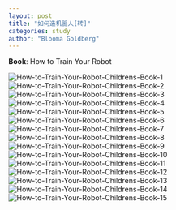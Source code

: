 ```yaml
---
layout: post
title: "如何造机器人[转]"
categories: study
author: "Blooma Goldberg"
---
```


**Book**: How to Train Your Robot

<!-- ![How-to-Train-Your-Robot-Childrens-Book-1.jpg](/images/How-to-Train-Your-Robot-Childrens-Book-1.jpg)
![How-to-Train-Your-Robot-Childrens-Book-2.jpg](/images/How-to-Train-Your-Robot-Childrens-Book-2.jpg)
![How-to-Train-Your-Robot-Childrens-Book-3.jpg](/images/How-to-Train-Your-Robot-Childrens-Book-3.jpg)
![How-to-Train-Your-Robot-Childrens-Book-4.jpg](/images/How-to-Train-Your-Robot-Childrens-Book-4.jpg)
![How-to-Train-Your-Robot-Childrens-Book-5.jpg](/images/How-to-Train-Your-Robot-Childrens-Book-5.jpg)
![How-to-Train-Your-Robot-Childrens-Book-6.jpg](/images/How-to-Train-Your-Robot-Childrens-Book-6.jpg)
![How-to-Train-Your-Robot-Childrens-Book-7.jpg](/images/How-to-Train-Your-Robot-Childrens-Book-7.jpg)
![How-to-Train-Your-Robot-Childrens-Book-8.jpg](/images/How-to-Train-Your-Robot-Childrens-Book-8.jpg)
![How-to-Train-Your-Robot-Childrens-Book-9.jpg](/images/How-to-Train-Your-Robot-Childrens-Book-9.jpg)
![How-to-Train-Your-Robot-Childrens-Book-10.jpg](/images/How-to-Train-Your-Robot-Childrens-Book-10.jpg)
![How-to-Train-Your-Robot-Childrens-Book-11.jpg](/images/How-to-Train-Your-Robot-Childrens-Book-11.jpg)
![How-to-Train-Your-Robot-Childrens-Book-12.jpg](/images/How-to-Train-Your-Robot-Childrens-Book-12.jpg)
![How-to-Train-Your-Robot-Childrens-Book-13.jpg](/images/How-to-Train-Your-Robot-Childrens-Book-13.jpg)
![How-to-Train-Your-Robot-Childrens-Book-14.jpg](/images/How-to-Train-Your-Robot-Childrens-Book-14.jpg)
![How-to-Train-Your-Robot-Childrens-Book-15.jpg](/images/How-to-Train-Your-Robot-Childrens-Book-15.jpg) -->

![How-to-Train-Your-Robot-Childrens-Book-1](https://tva4.sinaimg.cn/large/d494c514ly1gabkjagqpvj20t60zfai5.jpg)
![How-to-Train-Your-Robot-Childrens-Book-2](https://tva2.sinaimg.cn/large/d494c514ly1gabkjbn9sij21mc0zfn3b.jpg)
![How-to-Train-Your-Robot-Childrens-Book-3](https://tvax3.sinaimg.cn/large/d494c514ly1gabkjbzefxj21mc0zfgqh.jpg)
![How-to-Train-Your-Robot-Childrens-Book-4](https://tva4.sinaimg.cn/large/d494c514ly1gabkjcoo8pj21mc0zftgr.jpg)
![How-to-Train-Your-Robot-Childrens-Book-5](https://tvax1.sinaimg.cn/large/d494c514ly1gabkjd9t0zj21mc0zfaj0.jpg)
![How-to-Train-Your-Robot-Childrens-Book-6](https://tva1.sinaimg.cn/large/d494c514ly1gabkjdojm3j21mc0zfdmn.jpg)
![How-to-Train-Your-Robot-Childrens-Book-7](https://tva1.sinaimg.cn/large/d494c514ly1gabkjevhzmj21mc0zf45n.jpg)
![How-to-Train-Your-Robot-Childrens-Book-8](https://tva2.sinaimg.cn/large/d494c514ly1gabkjgkkdoj21mc0zfjyu.jpg)
![How-to-Train-Your-Robot-Childrens-Book-9](https://tva4.sinaimg.cn/large/d494c514ly1gabkjhn1auj21mc0zfwkh.jpg)
![How-to-Train-Your-Robot-Childrens-Book-10](https://tva3.sinaimg.cn/large/d494c514ly1gabkvacv91j21mc0zftga.jpg)
![How-to-Train-Your-Robot-Childrens-Book-11](https://tva2.sinaimg.cn/large/d494c514ly1gabkjil68zj21mc0zfjy6.jpg)
![How-to-Train-Your-Robot-Childrens-Book-12](https://tvax4.sinaimg.cn/large/d494c514ly1gabkjjj7yzj21mc0zf0z5.jpg)
![How-to-Train-Your-Robot-Childrens-Book-13](https://tvax3.sinaimg.cn/large/d494c514ly1gabkjk69rpj21mc0zfn4v.jpg)
![How-to-Train-Your-Robot-Childrens-Book-14](https://tva3.sinaimg.cn/large/d494c514ly1gabkjli3c5j21mc0zfn1x.jpg)
![How-to-Train-Your-Robot-Childrens-Book-15](https://tva4.sinaimg.cn/large/d494c514ly1gabkjmb8bgj20t60zfn05.jpg)